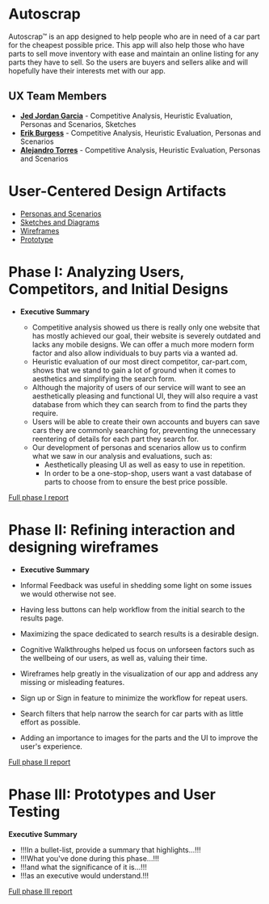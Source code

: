 # Autoscrap

Autoscrap™ is an app designed to help people who are in need of a car part for the cheapest possible price.  This app will also help those who have parts to sell move inventory with ease and maintain an online listing for any parts they have to sell.  So the users are buyers and sellers alike and will hopefully have their interests met with our app.

## UX Team Members

* **[Jed Jordan Garcia](https://github.com/ChicoState/ux-personal-portfolio-JedJordan)** - Competitive Analysis, Heuristic Evaluation, Personas and Scenarios, Sketches  
* **[Erik Burgess](https://github.com/ChicoState/ux-personal-portfolio-Cowpriest)** - Competitive Analysis, Heuristic Evaluation, Personas and Scenarios
* **[Alejandro Torres](https://github.com/ChicoState/ux-personal-portfolio-atorrespena)** - Competitive Analysis, Heuristic Evaluation, Personas and Scenarios
# User-Centered Design Artifacts

* [Personas and Scenarios](personas/)
* [Sketches and Diagrams](sketches/)
* [Wireframes](wireframes/)
* [Prototype](#)

# Phase I: Analyzing Users, Competitors, and Initial Designs

* **Executive Summary**

  * Competitive analysis showed us there is really only one website that has mostly achieved our goal, their website is severely outdated and lacks any mobile     designs.  We can offer a much more modern form factor and also allow individuals to buy parts via a wanted ad.
  * Heuristic evaluation of our most direct competitor, car-part.com, shows that we stand to gain a lot of ground when it comes to aesthetics and simplifying the search form.
  * Although the majority of users of our service will want to see an aesthetically pleasing and functional UI, they will also require a vast database from which they can search from to find the parts they require.
  * Users will be able to create their own accounts and buyers can save cars they are commonly searching for, preventing the unnecessary reentering of details for each part they search for.
  * Our development of personas and scenarios allow us to confirm what we saw in our analysis and evaluations, such as:
    * Aesthetically pleasing UI as well as easy to use in repetition.
    * In order to be a one-stop-shop, users want a vast database of parts to choose from to ensure the best price possible.


[Full phase I report](phaseI/)

# Phase II: Refining interaction and designing wireframes

* **Executive Summary**

 * Informal Feedback was useful in shedding some light on some issues we would otherwise not see.
  * Having less buttons can help workflow from the initial search to the results page.
  * Maximizing the space dedicated to search results is a desirable design.
 * Cognitive Walkthroughs helped us focus on unforseen factors such as the wellbeing of our users, as well as, valuing their time.
 * Wireframes help greatly in the visualization of our app and address any missing or misleading features.
  * Sign up or Sign in feature to minimize the workflow for repeat users.
  * Search filters that help narrow the search for car parts with as little effort as possible.
  * Adding an importance to images for the parts and the UI to improve the user's experience.

[Full phase II report](phaseII/)

# Phase III: Prototypes and User Testing

**Executive Summary**

* !!!In a bullet-list, provide a summary that highlights...!!!
* !!!What you've done during this phase...!!!
* !!!and what the significance of it is...!!!
* !!!as an executive would understand.!!!

[Full phase III report](phaseIII/)
